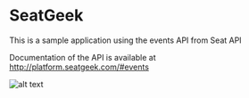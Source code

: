 # SeatGeek
This is a sample application using the events API from Seat API 

Documentation of the API is available at http://platform.seatgeek.com/#events

![alt text](https://github.com/irahuldubey/SeatGeek/blob/main/Screen%20Shot%202020-10-28%20at%201.35.47%20AM.png)
